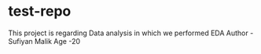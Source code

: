 # test-repo
This project is regarding Data analysis in which we performed EDA
Author - Sufiyan Malik
Age -20
